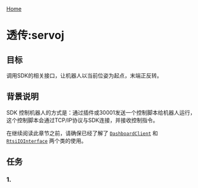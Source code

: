 [Home](./UserGuide.cn.md)

# 透传:servoj

## 目标
调用SDK的相关接口，让机器人以当前位姿为起点，末端正反转。

## 背景说明
SDK 控制机器人的方式是：通过插件或30001发送一个控制脚本给机器人运行，这个控制脚本会通过TCP/IP协议与SDK连接，并接收控制指令。

在继续阅读此章节之前，请确保已经了解了 [`DashboardClient`](./Power-on-Robot.cn.md) 和 [`RtsiIOInterface`](./Get-Robot-State.cn.md) 两个类的使用。

## 任务

### 1. 
